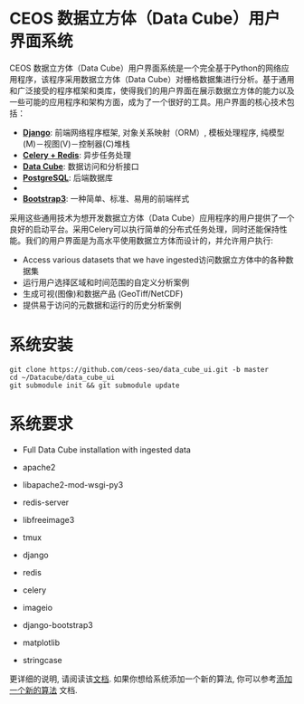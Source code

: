 CEOS 数据立方体（Data Cube）用户界面系统
=================
CEOS 数据立方体（Data Cube）用户界面系统是一个完全基于Python的网络应用程序，该程序采用数据立方体（Data Cube）对栅格数据集进行分析。基于通用和广泛接受的程序框架和类库，使得我们的用户界面在展示数据立方体的能力以及一些可能的应用程序和架构方面，成为了一个很好的工具。用户界面的核心技术包括：
* [**Django**](https://www.djangoproject.com/): 前端网络程序框架, 对象关系映射（ORM）, 模板处理程序, 纯模型(M)－视图(V)－控制器(C)堆栈
* [**Celery + Redis**](http://www.celeryproject.org/): 异步任务处理
* [**Data Cube**](http://datacube-core.readthedocs.io/en/stable/): 数据访问和分析接口
* [**PostgreSQL**](https://www.postgresql.org/): 后端数据库
* [**Apache/Mod WSGI**]: 一种基于标准服务的应用程序，支撑Django应用程序运行，同时也为静态文件提供托管
* [**Bootstrap3**](http://getbootstrap.com/): 一种简单、标准、易用的前端样式

采用这些通用技术为想开发数据立方体（Data Cube）应用程序的用户提供了一个良好的启动平台。采用Celery可以执行简单的分布式任务处理，同时还能保持性能。我们的用户界面是为高水平使用数据立方体而设计的，并允许用户执行:
* Access various datasets that we have ingested访问数据立方体中的各种数据集
* 运行用户选择区域和时间范围的自定义分析案例
* 生成可视(图像)和数据产品 (GeoTiff/NetCDF)
* 提供易于访问的元数据和运行的历史分析案例

系统安装
=================
```
git clone https://github.com/ceos-seo/data_cube_ui.git -b master
cd ~/Datacube/data_cube_ui
git submodule init && git submodule update
```

系统要求
=================

* Full Data Cube installation with ingested data

* apache2
* libapache2-mod-wsgi-py3
* redis-server
* libfreeimage3
* tmux
* django
* redis
* celery
* imageio
* django-bootstrap3
* matplotlib
* stringcase

更详细的说明, 请阅读该[文档](docs/ui_install.md). 如果你想给系统添加一个新的算法, 你可以参考[添加一个新的算法](docs/adding_new_pages.md) 文档.
